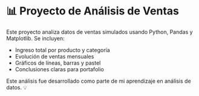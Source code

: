 # 📊 Proyecto de Análisis de Ventas

Este proyecto analiza datos de ventas simulados usando Python, Pandas y Matplotlib. Se incluyen:

- Ingreso total por producto y categoría
- Evolución de ventas mensuales
- Gráficos de líneas, barras y pastel
- Conclusiones claras para portafolio

Este análisis fue desarrollado como parte de mi aprendizaje en análisis de datos. 💡
